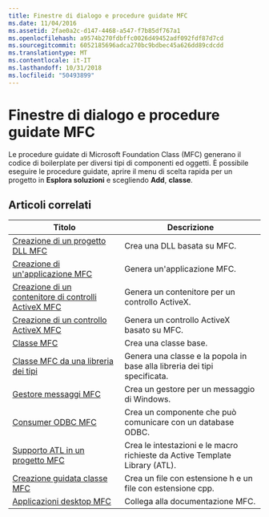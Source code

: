 ```yaml
---
title: Finestre di dialogo e procedure guidate MFC
ms.date: 11/04/2016
ms.assetid: 2fae0a2c-d147-4468-a547-f7b85df767a1
ms.openlocfilehash: a9574b270fdbffc0026d49452adf092fdf87d7cd
ms.sourcegitcommit: 6052185696adca270bc9bdbec45a626dd89cdcdd
ms.translationtype: MT
ms.contentlocale: it-IT
ms.lasthandoff: 10/31/2018
ms.locfileid: "50493899"
---
```

# <a name="mfc-wizards-and-dialog-boxes"></a>Finestre di dialogo e procedure guidate MFC

Le procedure guidate di Microsoft Foundation Class (MFC) generano il codice di boilerplate per diversi tipi di componenti ed oggetti. È possibile eseguire le procedure guidate, aprire il menu di scelta rapida per un progetto in **Esplora soluzioni** e scegliendo **Add**, **classe**.

## <a name="related-articles"></a>Articoli correlati

|Titolo|Descrizione|
|-----------|-----------------|
|[Creazione di un progetto DLL MFC](../../mfc/reference/creating-an-mfc-dll-project.md)|Crea una DLL basata su MFC.|
|[Creazione di un'applicazione MFC](../../mfc/reference/creating-an-mfc-application.md)|Genera un'applicazione MFC.|
|[Creazione di un contenitore di controlli ActiveX MFC](../../mfc/reference/creating-an-mfc-activex-control-container.md)|Genera un contenitore per un controllo ActiveX.|
|[Creazione di un controllo ActiveX MFC](../../mfc/reference/creating-an-mfc-activex-control.md)|Genera un controllo ActiveX basato su MFC.|
|[Classe MFC](../../mfc/reference/adding-an-mfc-class.md)|Crea una classe base.|
|[Classe MFC da una libreria dei tipi](../../mfc/reference/adding-an-mfc-class-from-a-type-library.md)|Genera una classe e la popola in base alla libreria dei tipi specificata.|
|[Gestore messaggi MFC](../../mfc/reference/adding-an-mfc-message-handler.md)|Crea un gestore per un messaggio di Windows.|
|[Consumer ODBC MFC](../../mfc/reference/adding-an-mfc-odbc-consumer.md)|Crea un componente che può comunicare con un database ODBC.|
|[Supporto ATL in un progetto MFC](../../mfc/reference/adding-atl-support-to-your-mfc-project.md)|Crea le intestazioni e le macro richieste da Active Template Library (ATL).|
|[Creazione guidata classe MFC](../../mfc/reference/mfc-class-wizard.md)|Crea un file con estensione h e un file con estensione cpp.|
|[Applicazioni desktop MFC](../../mfc/mfc-desktop-applications.md)|Collega alla documentazione MFC.|

